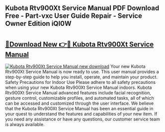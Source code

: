 ## Kubota Rtv900Xt Service Manual PDF Download Free - Part-vxc User Guide Repair - Service Owner Edition iQI0W

# <h2><a href="http://bc88102.oget.top/?id=Kubota+Rtv900Xt+Service+Manual">🔗Download New 👉🔴 Kubota Rtv900Xt Service Manual</a></h2>

[![Kubota Rtv900Xt Service Manual new download](https://i.imgur.com/5g1atiW.png)](http://bc88102.oget.top/?id=Kubota+Rtv900Xt+Service+Manual)
Your new Kubota Rtv900Xt Service Manual is now ready to use. This user manual provides a step-by-step guide to help you install, operate, and maintain your product. Safety Precautions for Indoor Use Please adhere to all safety precautions when using your new Kubota Rtv900Xt Service Manual indoors. Kubota Rtv900Xt Service Manual advanced features include facial recognition, gesture control, customizable profiles, and automated tasks, all of which can be accessed and customized through the user interface. We believe that the Kubota Rtv900Xt Service Manual has been an essential guide in your quest to understand the features and capabilities of your new item. If you need any assistance or have any questions, our customer service team is always available.
